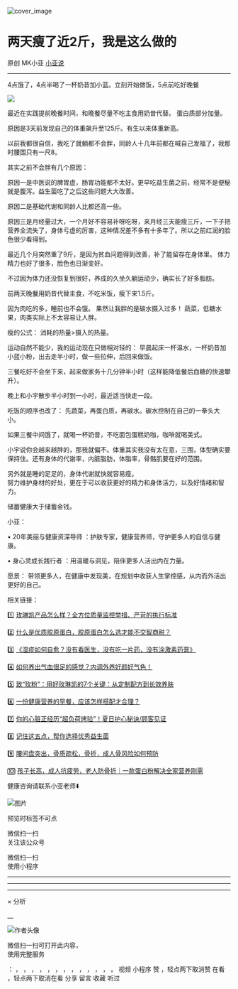 ![cover_image](https://mmbiz.qpic.cn/mmbiz_jpg/A8SKDch4cJFvoajyhibHUplx5R0uaDTzib6XMEoQEUedibumDOicRhAEQ7h2cicG4057coKbo7ES82oham8vIhichyZQ/0?wx_fmt=jpeg)

#  两天瘦了近2斤，我是这么做的

原创  MK小亚  [ 小亚说 ](javascript:void\(0\);)

__ _ _ _ _

  

4点饿了，4点半喝了一杯奶昔加小蓝。立刻开始做饭，5点前吃好晚餐

  

![](https://mmbiz.qpic.cn/mmbiz_jpg/A8SKDch4cJFvoajyhibHUplx5R0uaDTzibt6A8QYxUDd2GmMXV7FkMDMB7g3v5wWRgRQkE7fUxcibkKnW0Q0yvTdA/640?wx_fmt=jpeg)  

最近在实践提前晚餐时间，和晚餐尽量不吃主食用奶昔代替。 蛋白质部分加量。

  
原因是3天前发现自己的体重飙升至125斤。有生以来体重新高。

  

以前我都很自信，我吃了就躺都不会胖，同龄人十几年前都在喊自己发福了，我那时腰围只有一尺8。

  
其实之前不会胖有几个原因：

原因一是中医说的脾胃虚，肠胃功能都不太好。更早吃益生菌之前，经常不是便秘就是腹泻。益生菌吃了之后这些问题大大改善。

原因二是基础代谢和同龄人比都还高一些。

原因三是月经量过大，一个月好不容易补呀吃呀，来月经三天能瘦三斤，一下子把营养全流失了，身体亏虚的厉害，这种情况差不多有十多年了。所以之前红润的脸色很少看得到。

  
最近几个月突然重了9斤，是因为贫血问题得到改善，补了能留存在身体里。 体力精力也好了很多，脸色也日渐变好。

不过因为体力还没恢复到很好，养成的久坐久躺运动少，确实长了好多脂肪。

  
前两天晚餐用奶昔代替主食，不吃米饭，瘦下来1.5斤。

因为肉吃的多，睡前也不会饿。 果然让我胖的是碳水摄入过多！ 蔬菜，低糖水果，肉类实际上不太容易让人胖。

  
瘦的公式： 消耗的热量>摄入的热量。

  

运动自然不能少，我的运动现在只做相对轻的： 早晨起床一杯温水，一杯奶昔加小蓝小粉，出去走半小时，做一些拉伸，后回来做饭。

三餐吃好不会坐下来，起来做家务十几分钟半小时（这样能降低餐后血糖的快速攀升）。

晚上和小宇散步半小时到一小时，最近适当快走一段。

  
吃饭的顺序也改了： 先蔬菜，再蛋白质，再碳水。碳水控制在自己的一拳头大小。

  

如果三餐中间饿了，就喝一杯奶昔，不吃面包蛋糕奶咖，咖啡就喝美式。

  
小宇说你会越来越胖的，那我就偏不。体重其实我没有太在意，三围，体型确实要保持住。还有身体的代谢率，内脏脂肪，体脂率，骨骼肌要在好的范围。

  
另外就是睡的足足的，身体代谢就快就容易瘦。  
努力维护身材的好处，更在于可以收获更好的精力和身体活力，以及好情绪和智力。  

储蓄健康大于储蓄金钱。

  

  

  

小亚：

•  20年美丽与健康资深导师  ：护肤专家，健康营养师，守护更多人的自信与健康。

•  身心灵成长践行者  ：用温暖与洞见，陪伴更多人活出内在力量。

愿景：  带领更多人，在健康中发现美，在规划中收获人生掌控感，从内而外活出更好的自己。

  

  

  

相关链接：

1️⃣  [ 玫琳凯产品怎么样？全方位质量监控举措、严苛的执行标准
](https://mp.weixin.qq.com/s?__biz=MzUxNDAwNTk0MQ==&mid=2247485749&idx=3&sn=806b26f45ee75794131b8a7e66d744f9&scene=21#wechat_redirect)

2️⃣ [ 什么是优质胶原蛋白，胶原蛋白怎么选才能不交智商税？
](https://mp.weixin.qq.com/s?__biz=MzUxNDAwNTk0MQ==&mid=2247485486&idx=2&sn=eb445bb0a752e76dff496628355e3af5&scene=21#wechat_redirect)  

3️⃣ [ 《湿疹如何自愈？没有看医生，没有吃一片药，没有涂激素药膏》
](https://mp.weixin.qq.com/s?__biz=MzUxNDAwNTk0MQ==&mid=2247485925&idx=1&sn=06ff3551e997d7c4b89a22ab281d10fc&scene=21#wechat_redirect)

4️⃣ [ 如何养出气血很足的感觉？内调外养好颜好气色！
](https://mp.weixin.qq.com/s?__biz=MzUxNDAwNTk0MQ==&mid=2247486095&idx=1&sn=a8b0b3f820b826eb2aebe18ef1c893eb&scene=21#wechat_redirect)

5️⃣ [ 致“玫粉”：用好玫琳凯的7个关键：从定制配方到长效养肤
](https://mp.weixin.qq.com/s?__biz=MzUxNDAwNTk0MQ==&mid=2247486134&idx=2&sn=1a8550527f75a3a5c7368a3f12eccf66&scene=21#wechat_redirect)

6️⃣ [ 一份健康营养的早餐，应该怎样搭配才合理？
](https://mp.weixin.qq.com/s?__biz=MzUxNDAwNTk0MQ==&mid=2247485749&idx=2&sn=7aca2164e0db5905d94a3716f010b7e5&scene=21#wechat_redirect)

7️⃣ [ 你的心脏正经历“超负荷烤验”！夏日护心秘诀/顾客见证
](https://mp.weixin.qq.com/s?__biz=MzUxNDAwNTk0MQ==&mid=2247486735&idx=1&sn=9ce59db5b9111b31a3d0aa5e5c059b94&scene=21#wechat_redirect)

8️⃣ [ 记住这五点，帮你选择优秀益生菌
](https://mp.weixin.qq.com/s?__biz=MzUxNDAwNTk0MQ==&mid=2247485233&idx=1&sn=efe9ec91e7182377b80e92ccfcbbcbfe&scene=21#wechat_redirect)

9️⃣ [ 腰间盘突出，骨质疏松，骨折，成人骨风险如何预防
](https://mp.weixin.qq.com/s?__biz=MzUxNDAwNTk0MQ==&mid=2247484926&idx=1&sn=21d233c54b8ec1810cd5083fc3b16b2d&scene=21#wechat_redirect)

🔟 [ 孩子长高，成人抗疲劳，老人防骨折｜一款蛋白粉解决全家营养刚需
](https://mp.weixin.qq.com/s?__biz=MzUxNDAwNTk0MQ==&mid=2247486894&idx=1&sn=5a8c0e8eab9246bfd7e707d9316cf129&scene=21#wechat_redirect)

  

  

  

健康咨询请联系小亚老师⬇️

![图片](https://mmbiz.qpic.cn/mmbiz_jpg/A8SKDch4cJHBVb2RL1nRymx2hYrvEzh34Deg2SOib3wd1eMfyBpicuadXibTDOibGI9icWrjejZA7U1oFm4g8kF1Nsg/640?wx_fmt=jpeg)  
  

  

  

  

  

  

  

预览时标签不可点

微信扫一扫  
关注该公众号



微信扫一扫  
使用小程序

****



****



****



×  分析

__

![作者头像](http://mmbiz.qpic.cn/mmbiz_png/A8SKDch4cJE0KicTMyrVCx3VLqEgic5sJ1V5QeGZTibG9GLZlSCXSj5ByXNkib5PBrZVMkI41KKxgwE1K9gfypUeRg/0?wx_fmt=png)

微信扫一扫可打开此内容，  
使用完整服务

：  ，  ，  ，  ，  ，  ，  ，  ，  ，  ，  ，  ，  。  视频  小程序  赞  ，轻点两下取消赞  在看  ，轻点两下取消在看
分享  留言  收藏  听过

